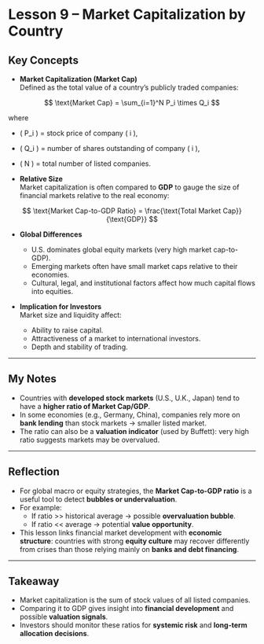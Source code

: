 # Lesson 9 – Market Capitalization by Country

## Key Concepts

- **Market Capitalization (Market Cap)**  
  Defined as the total value of a country’s publicly traded companies:

$$
\text{Market Cap} = \sum_{i=1}^N P_i \times Q_i
$$

where  
- \( P_i \) = stock price of company \( i \),  
- \( Q_i \) = number of shares outstanding of company \( i \),  
- \( N \) = total number of listed companies.  

- **Relative Size**  
  Market capitalization is often compared to **GDP** to gauge the size of financial markets relative to the real economy:

$$
\text{Market Cap-to-GDP Ratio} = \frac{\text{Total Market Cap}}{\text{GDP}}
$$

- **Global Differences**  
  - U.S. dominates global equity markets (very high market cap-to-GDP).  
  - Emerging markets often have small market caps relative to their economies.  
  - Cultural, legal, and institutional factors affect how much capital flows into equities.  

- **Implication for Investors**  
  Market size and liquidity affect:  
  - Ability to raise capital.  
  - Attractiveness of a market to international investors.  
  - Depth and stability of trading.  

---

## My Notes

- Countries with **developed stock markets** (U.S., U.K., Japan) tend to have a **higher ratio of Market Cap/GDP**.  
- In some economies (e.g., Germany, China), companies rely more on **bank lending** than stock markets → smaller listed market.  
- The ratio can also be a **valuation indicator** (used by Buffett): very high ratio suggests markets may be overvalued.  

---

## Reflection
 
- For global macro or equity strategies, the **Market Cap-to-GDP ratio** is a useful tool to detect **bubbles or undervaluation**.  
- For example:  
  - If ratio >> historical average → possible **overvaluation bubble**.  
  - If ratio << average → potential **value opportunity**.  
- This lesson links financial market development with **economic structure**: countries with strong **equity culture** may recover differently from crises than those relying mainly on **banks and debt financing**.  

---

## Takeaway

- Market capitalization is the sum of stock values of all listed companies.  
- Comparing it to GDP gives insight into **financial development** and possible **valuation signals**.  
- Investors should monitor these ratios for **systemic risk** and **long-term allocation decisions**.

